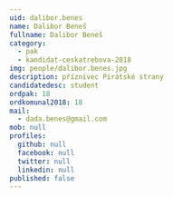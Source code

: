 ```yaml
---
uid: dalibor.benes
name: Dalibor Beneš
fullname: Dalibor Beneš
category:
  - pak
  - kandidat-ceskatrebova-2018
img: people/dalibor.benes.jpg
description: příznivec Pirátské strany
candidatedesc: student
ordpak: 18
ordkomunal2018: 18
mail:
  - dada.benes@gmail.com
mob: null
profiles:
  github: null
  facebook: null
  twitter: null
  linkedin: null
published: false
---
```


